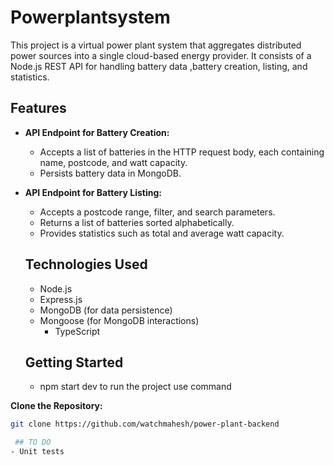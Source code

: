 # Powerplantsystem
This project is a virtual power plant system that aggregates distributed power sources into a single cloud-based energy provider. It consists of a Node.js REST API for handling battery data ,battery creation, listing, and statistics.


## Features

- **API Endpoint for Battery Creation:**
  - Accepts a list of batteries in the HTTP request body, each containing name, postcode, and watt capacity.
  - Persists battery data in MongoDB.

- **API Endpoint for Battery Listing:**
  - Accepts a postcode range, filter, and search parameters.
  - Returns a list of batteries sorted alphabetically.
  - Provides statistics such as total and average watt capacity.

  ## Technologies Used
  - Node.js
  - Express.js
  - MongoDB (for data persistence)
  - Mongoose (for MongoDB interactions)
    - TypeScript


  ## Getting Started

  - npm start dev  to run the project use command

 **Clone the Repository:**
   ```bash
   git clone https://github.com/watchmahesh/power-plant-backend

    ## TO DO
- Unit tests
